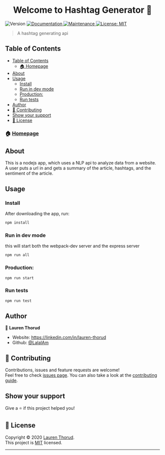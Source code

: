 <h1 align="center">Welcome to Hashtag Generator 👋</h1>
<p>
  <img alt="Version" src="https://img.shields.io/badge/version-1.0.0-blue.svg?cacheSeconds=2592000" />
  <a href="https://github.com/LalaIAm/hashtag-gen#readme" target="_blank">
    <img alt="Documentation" src="https://img.shields.io/badge/documentation-yes-brightgreen.svg" />
  </a>
  <a href="https://github.com/LalaIAm/hashtag-gen/graphs/commit-activity" target="_blank">
    <img alt="Maintenance" src="https://img.shields.io/badge/Maintained%3F-yes-green.svg" />
  </a>
  <a href="https://github.com/LalaIAm/hashtag-gen/blob/master/LICENSE" target="_blank">
    <img alt="License: MIT" src="https://img.shields.io/github/license/LalaIAm/Hashtag Generator" />
  </a>
</p>

> A hashtag generating api

## Table of Contents

- [Table of Contents](#table-of-contents)
  - [🏠 Homepage](#%f0%9f%8f%a0-homepage)
- [About](#about)
- [Usage](#usage)
  - [Install](#install)
  - [Run in dev mode](#run-in-dev-mode)
  - [Production:](#production)
  - [Run tests](#run-tests)
- [Author](#author)
- [🤝 Contributing](#%f0%9f%a4%9d-contributing)
- [Show your support](#show-your-support)
- [📝 License](#%f0%9f%93%9d-license)

### 🏠 [Homepage](https://github.com/LalaIAm/hashtag-gen#readme)

## About

This is a nodejs app, which uses a NLP api to analyze data from a website. A user puts a url in and gets a summary of the article, hashtags, and the sentiment of the article.

## Usage

### Install

After downloading the app, run:

```sh
npm install
```
### Run in dev mode
this will start both the webpack-dev server and the express server
```sh
npm run all
```

### Production:
```sh
npm run start
```

### Run tests

```sh
npm run test
```

## Author

👤 **Lauren Thorud**

* Website: https://linkedin.com/in/lauren-thorud
* Github: [@LalaIAm](https://github.com/LalaIAm)

## 🤝 Contributing

Contributions, issues and feature requests are welcome!<br />Feel free to check [issues page](https://github.com/LalaIAm/hashtag-gen/issues). You can also take a look at the [contributing guide](https://github.com/LalaIAm/hashtag-gen/blob/master/CONTRIBUTING.md).

## Show your support

Give a ⭐️ if this project helped you!

## 📝 License

Copyright © 2020 [Lauren Thorud](https://github.com/LalaIAm).<br />
This project is [MIT](https://github.com/LalaIAm/hashtag-gen/blob/master/LICENSE) licensed.

***
